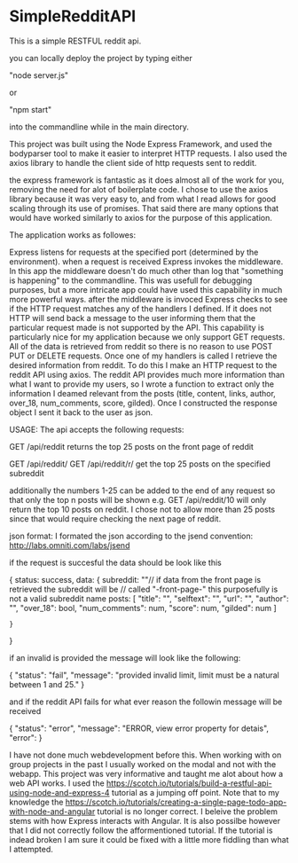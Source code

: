 # SimpleRedditAPI
This is a simple RESTFUL reddit api.

you can locally deploy the project by typing either

"node server.js"
 
 or

"npm start"

into the commandline while in the main directory.

This project was built using the Node Express Framework, and used the bodyparser tool
to make it easier to interpret HTTP requests. I also used the axios library to handle
the client side of http requests sent to reddit.

the express framework is fantastic as it does almost all of the work for you, removing
the need for alot of boilerplate code. I chose to use the axios library because it was
very easy to, and from what I read allows for good scaling through its use of promises.
That said there are many options that would have worked similarly to axios for the purpose
of this application.

The application works as followes:

Express listens for requests at the specified port (determined by the environment). when
a request is received Express invokes the middleware. In this app the middleware doesn't
do much other than log that "something is happening" to the commandline. This was usefull
for debugging purposes, but a more intricate app could have used this capability in much
more powerful ways. after the middleware is invoced Express checks to see if the HTTP
request matches any of the handlers I defined. If it does not HTTP will send back a
message to the user informing them that the particular request made is not supported
by the API. This capability is particularly nice for my application because we only
support GET requests. All of the data is retrieved from reddit so there is no reason
to use POST PUT or DELETE requests. Once one of my handlers is called I retrieve the
desired information from reddit. To do this I make an HTTP request to the reddit API
using axios. The reddit API provides much more information than what I want to provide my
users, so I wrote a function to extract only the information I deamed relevant from the posts
(title, content, links, author, over_18, num_comments, score, gilded). Once I constructed the
response object I sent it back to the user as json.

USAGE:
The api accepts the following requests:

GET <url>/api/reddit
returns the top 25 posts on the front page of reddit

GET <url>/api/reddit/<subreddit>
GET <url>/api/reddit/r/<subreddit>
get the top 25 posts on the specified subreddit

additionally the numbers 1-25 can be added to the
end of any request so that only the top n posts will
be shown
e.g.
GET <url>/api/reddit/10
will only return the top 10 posts on reddit.
I chose not to allow more than 25 posts since that 
would require checking the next page of reddit.

json format:
I formated the json according to the jsend convention:
http://labs.omniti.com/labs/jsend

if the request is succesful the data should be look like this

{
    status: success,
    data: {
        subreddit: ""// if data from the front page is retrieved the subreddit will be 
                     // called "-front-page-" this purposefully is not a valid subreddit name
        posts:
            [
                "title": "",
                "selftext": "",
                "url": "",
                "author": "",
                "over_18": bool,
                "num_comments": num,
                "score": num,
                "gilded": num
            ]
        
    }
}

if an invalid is provided the message will look like the following:

{
    "status": "fail",
    "message": "provided invalid limit, limit must be a natural between 1 and 25."
}

and if the reddit API fails for what ever reason the followin message will be received

{
    "status": "error",
    "message": "ERROR, view error property for detais",
    "error": <status number from reddit>
}

I have not done much webdevelopment before this. When working with on group projects
in the past I usually worked on the modal and not with the webapp. This project was
very informative and taught me alot about how a web API works. I used the https://scotch.io/tutorials/build-a-restful-api-using-node-and-express-4 tutorial
as a jumping off point. Note that to my knowledge the
https://scotch.io/tutorials/creating-a-single-page-todo-app-with-node-and-angular
tutorial is no longer correct. I beleive the problem stems with how Express 
interacts with Angular. It is also possilbe however that I did not correctly follow
the afformentioned tutorial. If the tutorial is indead broken I am sure it could
be fixed with a little more fiddling than what I attempted.